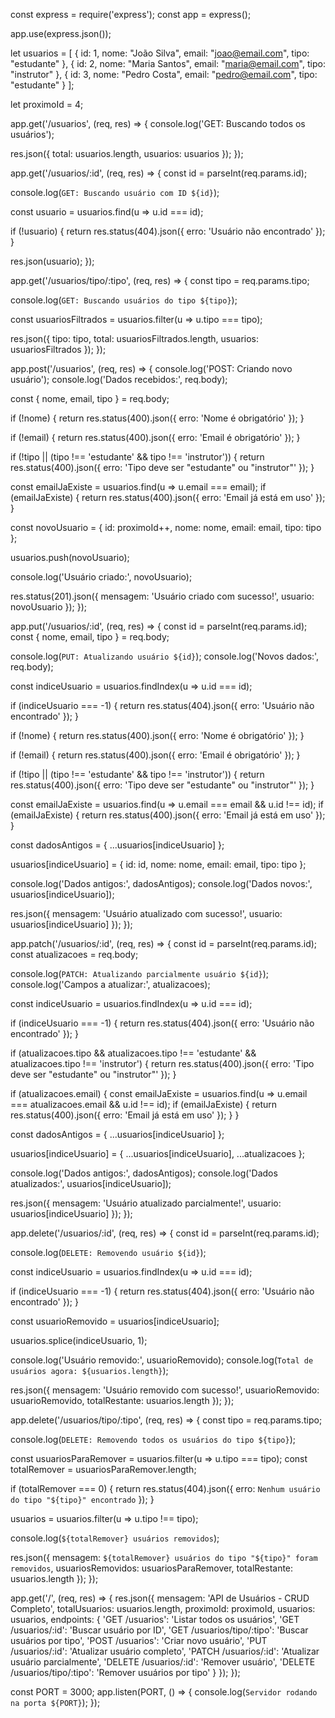 const express = require('express');
const app = express();

app.use(express.json());

let usuarios = [
  { id: 1, nome: "João Silva", email: "joao@email.com", tipo: "estudante" },
  { id: 2, nome: "Maria Santos", email: "maria@email.com", tipo: "instrutor" },
  { id: 3, nome: "Pedro Costa", email: "pedro@email.com", tipo: "estudante" }
];

let proximoId = 4;

app.get('/usuarios', (req, res) => {
  console.log('GET: Buscando todos os usuários');
  
  res.json({
    total: usuarios.length,
    usuarios: usuarios
  });
});

app.get('/usuarios/:id', (req, res) => {
  const id = parseInt(req.params.id);
  
  console.log(`GET: Buscando usuário com ID ${id}`);
  
  const usuario = usuarios.find(u => u.id === id);
  
  if (!usuario) {
    return res.status(404).json({ 
      erro: 'Usuário não encontrado' 
    });
  }
  
  res.json(usuario);
});

app.get('/usuarios/tipo/:tipo', (req, res) => {
  const tipo = req.params.tipo;
  
  console.log(`GET: Buscando usuários do tipo ${tipo}`);
  
  const usuariosFiltrados = usuarios.filter(u => u.tipo === tipo);
  
  res.json({
    tipo: tipo,
    total: usuariosFiltrados.length,
    usuarios: usuariosFiltrados
  });
});

app.post('/usuarios', (req, res) => {
  console.log('POST: Criando novo usuário');
  console.log('Dados recebidos:', req.body);
  
  const { nome, email, tipo } = req.body;
  
  if (!nome) {
    return res.status(400).json({ erro: 'Nome é obrigatório' });
  }
  
  if (!email) {
    return res.status(400).json({ erro: 'Email é obrigatório' });
  }
  
  if (!tipo || (tipo !== 'estudante' && tipo !== 'instrutor')) {
    return res.status(400).json({ 
      erro: 'Tipo deve ser "estudante" ou "instrutor"' 
    });
  }
  
  const emailJaExiste = usuarios.find(u => u.email === email);
  if (emailJaExiste) {
    return res.status(400).json({ erro: 'Email já está em uso' });
  }
  
  const novoUsuario = {
    id: proximoId++,
    nome: nome,
    email: email,
    tipo: tipo
  };
  
  usuarios.push(novoUsuario);
  
  console.log('Usuário criado:', novoUsuario);
  
  res.status(201).json({
    mensagem: 'Usuário criado com sucesso!',
    usuario: novoUsuario
  });
});

app.put('/usuarios/:id', (req, res) => {
  const id = parseInt(req.params.id);
  const { nome, email, tipo } = req.body;
  
  console.log(`PUT: Atualizando usuário ${id}`);
  console.log('Novos dados:', req.body);
  
  const indiceUsuario = usuarios.findIndex(u => u.id === id);
  
  if (indiceUsuario === -1) {
    return res.status(404).json({ erro: 'Usuário não encontrado' });
  }
  
  if (!nome) {
    return res.status(400).json({ erro: 'Nome é obrigatório' });
  }
  
  if (!email) {
    return res.status(400).json({ erro: 'Email é obrigatório' });
  }
  
  if (!tipo || (tipo !== 'estudante' && tipo !== 'instrutor')) {
    return res.status(400).json({ 
      erro: 'Tipo deve ser "estudante" ou "instrutor"' 
    });
  }
  
  const emailJaExiste = usuarios.find(u => u.email === email && u.id !== id);
  if (emailJaExiste) {
    return res.status(400).json({ erro: 'Email já está em uso' });
  }
  
  const dadosAntigos = { ...usuarios[indiceUsuario] };
  
  usuarios[indiceUsuario] = {
    id: id,
    nome: nome,
    email: email,
    tipo: tipo
  };
  
  console.log('Dados antigos:', dadosAntigos);
  console.log('Dados novos:', usuarios[indiceUsuario]);
  
  res.json({
    mensagem: 'Usuário atualizado com sucesso!',
    usuario: usuarios[indiceUsuario]
  });
});

app.patch('/usuarios/:id', (req, res) => {
  const id = parseInt(req.params.id);
  const atualizacoes = req.body;
  
  console.log(`PATCH: Atualizando parcialmente usuário ${id}`);
  console.log('Campos a atualizar:', atualizacoes);
  
  const indiceUsuario = usuarios.findIndex(u => u.id === id);
  
  if (indiceUsuario === -1) {
    return res.status(404).json({ erro: 'Usuário não encontrado' });
  }
  
  if (atualizacoes.tipo && atualizacoes.tipo !== 'estudante' && atualizacoes.tipo !== 'instrutor') {
    return res.status(400).json({ 
      erro: 'Tipo deve ser "estudante" ou "instrutor"' 
    });
  }
  
  if (atualizacoes.email) {
    const emailJaExiste = usuarios.find(u => u.email === atualizacoes.email && u.id !== id);
    if (emailJaExiste) {
      return res.status(400).json({ erro: 'Email já está em uso' });
    }
  }
  
  const dadosAntigos = { ...usuarios[indiceUsuario] };
  
  usuarios[indiceUsuario] = {
    ...usuarios[indiceUsuario],
    ...atualizacoes
  };
  
  console.log('Dados antigos:', dadosAntigos);
  console.log('Dados atualizados:', usuarios[indiceUsuario]);
  
  res.json({
    mensagem: 'Usuário atualizado parcialmente!',
    usuario: usuarios[indiceUsuario]
  });
});

app.delete('/usuarios/:id', (req, res) => {
  const id = parseInt(req.params.id);
  
  console.log(`DELETE: Removendo usuário ${id}`);
  
  const indiceUsuario = usuarios.findIndex(u => u.id === id);
  
  if (indiceUsuario === -1) {
    return res.status(404).json({ erro: 'Usuário não encontrado' });
  }
  
  const usuarioRemovido = usuarios[indiceUsuario];
  
  usuarios.splice(indiceUsuario, 1);
  
  console.log('Usuário removido:', usuarioRemovido);
  console.log(`Total de usuários agora: ${usuarios.length}`);
  
  res.json({
    mensagem: 'Usuário removido com sucesso!',
    usuarioRemovido: usuarioRemovido,
    totalRestante: usuarios.length
  });
});

app.delete('/usuarios/tipo/:tipo', (req, res) => {
  const tipo = req.params.tipo;
  
  console.log(`DELETE: Removendo todos os usuários do tipo ${tipo}`);
  
  const usuariosParaRemover = usuarios.filter(u => u.tipo === tipo);
  const totalRemover = usuariosParaRemover.length;
  
  if (totalRemover === 0) {
    return res.status(404).json({ 
      erro: `Nenhum usuário do tipo "${tipo}" encontrado` 
    });
  }
  
  usuarios = usuarios.filter(u => u.tipo !== tipo);
  
  console.log(`${totalRemover} usuários removidos`);
  
  res.json({
    mensagem: `${totalRemover} usuários do tipo "${tipo}" foram removidos`,
    usuariosRemovidos: usuariosParaRemover,
    totalRestante: usuarios.length
  });
});

app.get('/', (req, res) => {
  res.json({
    mensagem: 'API de Usuários - CRUD Completo',
    totalUsuarios: usuarios.length,
    proximoId: proximoId,
    usuarios: usuarios,
    endpoints: {
      'GET /usuarios': 'Listar todos os usuários',
      'GET /usuarios/:id': 'Buscar usuário por ID',
      'GET /usuarios/tipo/:tipo': 'Buscar usuários por tipo',
      'POST /usuarios': 'Criar novo usuário',
      'PUT /usuarios/:id': 'Atualizar usuário completo',
      'PATCH /usuarios/:id': 'Atualizar usuário parcialmente',
      'DELETE /usuarios/:id': 'Remover usuário',
      'DELETE /usuarios/tipo/:tipo': 'Remover usuários por tipo'
    }
  });
});

const PORT = 3000;
app.listen(PORT, () => {
  console.log(`Servidor rodando na porta ${PORT}`);
});
